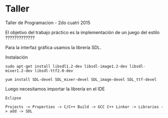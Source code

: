 # Taller
Taller de Programacion - 2do cuatri 2015

El objetivo del trabajo práctico es la implementación de un juego del estilo ?????????????

Para la interfaz gráfica usamos la librería SDL.

Instalación
	
	sudo apt-get install libsdl1.2-dev libsdl-image1.2-dev libsdl-mixer1.2-dev libsdl-ttf2.0-dev
	
	yum install SDL-devel SDL_mixer-devel SDL_image-devel SDL_ttf-devel

Luego necesitamos importar la librería en el IDE

	Eclipse

	Projects -> Properties -> C/C++ Build -> GCC C++ Linker -> Libraries -> add -> SDL

